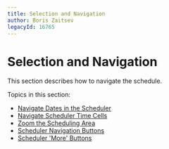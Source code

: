 ```yaml
---
title: Selection and Navigation
author: Boris Zaitsev
legacyId: 16765
---
```

# Selection and Navigation
This section describes how to navigate the schedule.

Topics in this section:
* [Navigate Dates in the Scheduler](selection-and-navigation/navigate-dates-in-the-scheduler.md)
* [Navigate Scheduler Time Cells](selection-and-navigation/navigate-scheduler-time-cells.md)
* [Zoom the Scheduling Area](layout-customization/zoom-the-scheduling-area.md)
* [Scheduler Navigation Buttons](selection-and-navigation/scheduler-navigation-buttons.md)
* [Scheduler 'More' Buttons](selection-and-navigation/scheduler-more-buttons.md)